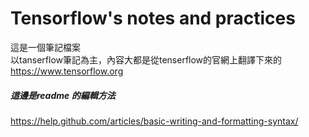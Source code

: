 # Tensorflow's notes and practices
這是一個筆記檔案  <br />
以tanserflow筆記為主，內容大都是從tenserflow的官網上翻譯下來的 <br />
https://www.tensorflow.org

##### 這邊是readme 的編輯方法
https://help.github.com/articles/basic-writing-and-formatting-syntax/
